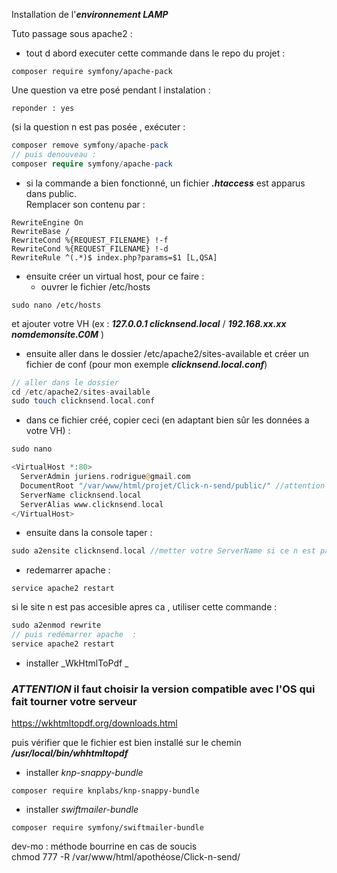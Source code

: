 Installation de l'***environnement LAMP***















Tuto passage sous apache2 : 
- tout d abord executer cette commande dans le repo du projet : 

```
composer require symfony/apache-pack
```

Une question va etre posé pendant l instalation :   
```
reponder : yes
```
(si la question n est pas posée , exécuter :
```PHP
composer remove symfony/apache-pack 
// puis denouveau : 
composer require symfony/apache-pack
```

-  si la commande a bien fonctionné, un fichier ***.htaccess*** est apparus dans public.  
Remplacer son contenu par : 

```
RewriteEngine On
RewriteBase /
RewriteCond %{REQUEST_FILENAME} !-f
RewriteCond %{REQUEST_FILENAME} !-d
RewriteRule ^(.*)$ index.php?params=$1 [L,QSA]
```

- ensuite créer un virtual host, pour ce faire : 
    - ouvrer le fichier /etc/hosts 
```
sudo nano /etc/hosts
```
et ajouter votre VH (ex : ***127.0.0.1 clicknsend.local*** / ***192.168.xx.xx nomdemonsite.C0M*** )

- ensuite aller dans le dossier /etc/apache2/sites-available et créer un fichier de conf (pour mon exemple ***clicknsend.local.conf***)
```PHP
// aller dans le dossier
cd /etc/apache2/sites-available
sudo touch clicknsend.local.conf
```
- dans ce fichier créé, copier ceci (en adaptant bien sûr les données a votre VH) : 
```PHP     
sudo nano 
```

```PHP     
<VirtualHost *:80>
  ServerAdmin juriens.rodrigue@gmail.com
  DocumentRoot "/var/www/html/projet/Click-n-send/public/" //attention mettre le bon chemin de son dossier
  ServerName clicknsend.local
  ServerAlias www.clicknsend.local
</VirtualHost>
```
- ensuite dans la console taper :
```PHP
sudo a2ensite clicknsend.local //metter votre ServerName si ce n est pas clicknsend.local
```
- redemarrer apache : 
```
service apache2 restart
```

si le site n est pas accesible apres ca , utiliser cette commande :  
```PHP
sudo a2enmod rewrite
// puis redémarrer apache  : 
service apache2 restart
```

- installer _WkHtmlToPdf _ 
### ***ATTENTION*** il faut choisir la version compatible avec l'OS qui fait tourner votre serveur   
https://wkhtmltopdf.org/downloads.html

puis vérifier que le fichier est bien installé sur le chemin ***/usr/local/bin/whhtmltopdf***

- installer _knp-snappy-bundle_
```
composer require knplabs/knp-snappy-bundle
```

- installer _swiftmailer-bundle_
```
composer require symfony/swiftmailer-bundle
```

dev-mo : méthode bourrine en cas de soucis  
chmod 777 -R /var/www/html/apothéose/Click-n-send/

